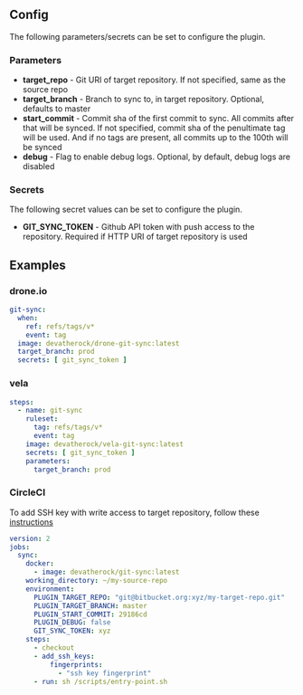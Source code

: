 ## Config
The following parameters/secrets can be set to configure the plugin.

### Parameters
* **target_repo** - Git URI of target repository. If not specified, same as the source repo
* **target_branch** - Branch to sync to, in target repository. Optional, defaults to master
* **start_commit** - Commit sha of the first commit to sync. All commits after that will be synced. If not specified,
commit sha of the penultimate tag will be used. And if no tags are present, all commits up to the 100th will be synced
* **debug** - Flag to enable debug logs. Optional, by default, debug logs are disabled

### Secrets

The following secret values can be set to configure the plugin.

* **GIT_SYNC_TOKEN** - Github API token with push access to the repository. Required if HTTP URI of target repository
is used

## Examples
### drone.io

```yaml
git-sync:
  when:
    ref: refs/tags/v*
    event: tag
  image: devatherock/drone-git-sync:latest
  target_branch: prod
  secrets: [ git_sync_token ]
```

### vela

```yaml
steps:
  - name: git-sync
    ruleset:
      tag: refs/tags/v*
      event: tag
    image: devatherock/vela-git-sync:latest
    secrets: [ git_sync_token ]
    parameters:
      target_branch: prod
```

### CircleCI
To add SSH key with write access to target repository, follow these [instructions](https://circleci.com/docs/2.0/add-ssh-key/)

```yaml
version: 2
jobs:
  sync:
    docker:
      - image: devatherock/git-sync:latest
    working_directory: ~/my-source-repo
    environment:
      PLUGIN_TARGET_REPO: "git@bitbucket.org:xyz/my-target-repo.git"                        # Git URI of target repository. If not specified, same as the source repo
      PLUGIN_TARGET_BRANCH: master                                                          # Branch to sync to in target repository. Optional, defaults to master
      PLUGIN_START_COMMIT: 29186cd                                                          # Commit sha of the first commit to sync. All commits after that will be synced. If not specified, commit sha of the penultimate tag will be used. And if no tags are present, all commits up to the 100th will be synced
      PLUGIN_DEBUG: false                                                                   # Flag to enable debug logs. Optional, by default, debug logs are disabled
      GIT_SYNC_TOKEN: xyz                                                                   # Github API token with push access to the repository. Required if HTTP URI of target repository is used
    steps:
      - checkout
      - add_ssh_keys:
          fingerprints:
            - "ssh key fingerprint"                                                         # Fingerprint of SSH key with write access to target repository
      - run: sh /scripts/entry-point.sh
```
